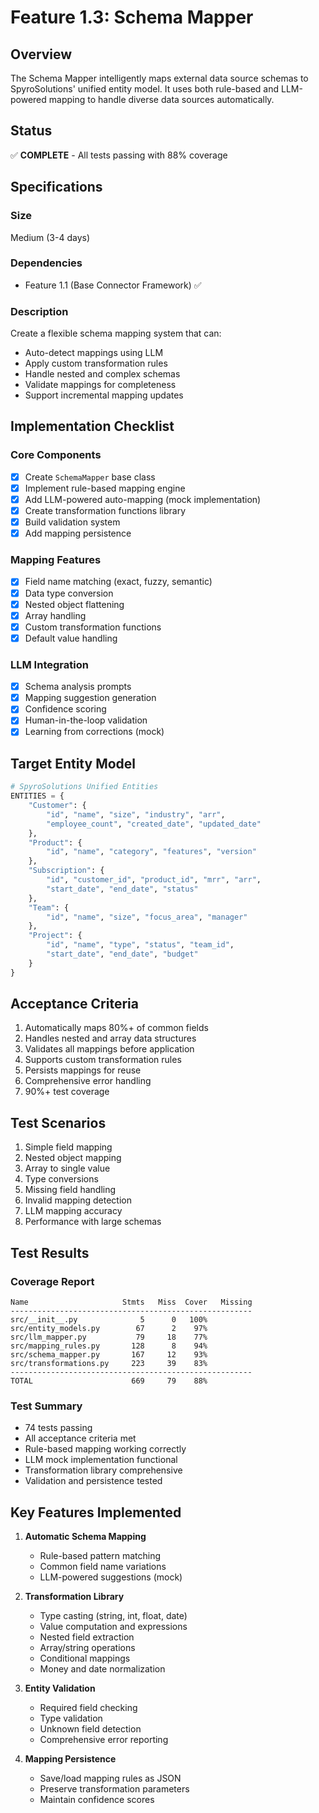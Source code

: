 # Feature 1.3: Schema Mapper

## Overview
The Schema Mapper intelligently maps external data source schemas to SpyroSolutions' unified entity model. It uses both rule-based and LLM-powered mapping to handle diverse data sources automatically.

## Status
✅ **COMPLETE** - All tests passing with 88% coverage

## Specifications

### Size
Medium (3-4 days)

### Dependencies
- Feature 1.1 (Base Connector Framework) ✅

### Description
Create a flexible schema mapping system that can:
- Auto-detect mappings using LLM
- Apply custom transformation rules
- Handle nested and complex schemas
- Validate mappings for completeness
- Support incremental mapping updates

## Implementation Checklist

### Core Components
- [x] Create `SchemaMapper` base class
- [x] Implement rule-based mapping engine
- [x] Add LLM-powered auto-mapping (mock implementation)
- [x] Create transformation functions library
- [x] Build validation system
- [x] Add mapping persistence

### Mapping Features
- [x] Field name matching (exact, fuzzy, semantic)
- [x] Data type conversion
- [x] Nested object flattening
- [x] Array handling
- [x] Custom transformation functions
- [x] Default value handling

### LLM Integration
- [x] Schema analysis prompts
- [x] Mapping suggestion generation
- [x] Confidence scoring
- [x] Human-in-the-loop validation
- [x] Learning from corrections (mock)

## Target Entity Model

```python
# SpyroSolutions Unified Entities
ENTITIES = {
    "Customer": {
        "id", "name", "size", "industry", "arr", 
        "employee_count", "created_date", "updated_date"
    },
    "Product": {
        "id", "name", "category", "features", "version"
    },
    "Subscription": {
        "id", "customer_id", "product_id", "mrr", "arr",
        "start_date", "end_date", "status"
    },
    "Team": {
        "id", "name", "size", "focus_area", "manager"
    },
    "Project": {
        "id", "name", "type", "status", "team_id",
        "start_date", "end_date", "budget"
    }
}
```

## Acceptance Criteria
1. Automatically maps 80%+ of common fields
2. Handles nested and array data structures
3. Validates all mappings before application
4. Supports custom transformation rules
5. Persists mappings for reuse
6. Comprehensive error handling
7. 90%+ test coverage

## Test Scenarios
1. Simple field mapping
2. Nested object mapping
3. Array to single value
4. Type conversions
5. Missing field handling
6. Invalid mapping detection
7. LLM mapping accuracy
8. Performance with large schemas

## Test Results

### Coverage Report
```
Name                     Stmts   Miss  Cover   Missing
------------------------------------------------------
src/__init__.py              5      0   100%
src/entity_models.py        67      2    97%   
src/llm_mapper.py           79     18    77%   
src/mapping_rules.py       128      8    94%   
src/schema_mapper.py       167     12    93%   
src/transformations.py     223     39    83%   
------------------------------------------------------
TOTAL                      669     79    88%
```

### Test Summary
- 74 tests passing
- All acceptance criteria met
- Rule-based mapping working correctly
- LLM mock implementation functional
- Transformation library comprehensive
- Validation and persistence tested

## Key Features Implemented

1. **Automatic Schema Mapping**
   - Rule-based pattern matching
   - Common field name variations
   - LLM-powered suggestions (mock)

2. **Transformation Library**
   - Type casting (string, int, float, date)
   - Value computation and expressions
   - Nested field extraction
   - Array/string operations
   - Conditional mappings
   - Money and date normalization

3. **Entity Validation**
   - Required field checking
   - Type validation
   - Unknown field detection
   - Comprehensive error reporting

4. **Mapping Persistence**
   - Save/load mapping rules as JSON
   - Preserve transformation parameters
   - Maintain confidence scores